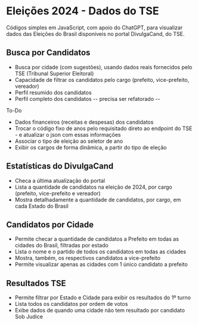 # Eleições 2024 - Dados do TSE

Códigos simples em JavaScript, com apoio do ChatGPT, para visualizar dados das Eleições do Brasil disponíveis no portal DivulgaCand, do TSE.

## Busca por Candidatos
- Busca por cidade (com sugestões), usando dados reais fornecidos pelo TSE (Tribunal Superior Eleitoral)
- Capacidade de filtrar os candidatos pelo cargo (prefeito, vice-prefeito, vereador)
- Perfil resumido dos candidatos
- Perfil completo dos candidatos -- precisa ser refatorado --

To-Do
- Dados financeiros (receitas e despesas) dos candidatos
- Trocar o código fixo de anos pelo requisitado direto ao endpoint do TSE - e atualizar o json com essas informações
- Associar o tipo de eleição ao seletor de ano
- Exibir os cargos de forma dinâmica, a partir do tipo de eleção

## Estatísticas do DivulgaCand
- Checa a última atualização do portal
- Lista a quantidade de candidatos na eleição de 2024, por cargo (prefeito, vice-prefeito e vereador)
- Mostra detalhadamente a quantidade de candidatos, por cargo, em cada Estado do Brasil

## Candidatos por Cidade
- Permite checar a quantidade de candidatos a Prefeito em todas as cidades do Brasil, filtradas por estado
- Lista o nome e o partido de todos os candidatos em todas as cidades
- Mostra, também, os respectivos candidatos a vice-prefeito
- Permite visualizar apenas as cidades com 1 único candidato a prefeito

## Resultados TSE
- Permite filtrar por Estado e Cidade para exibir os resultados do 1º turno
- Lista todos os candidatos por ordem de votos 
- Exibe dados de quando uma cidade não tem resultado por candidato Sob Judice